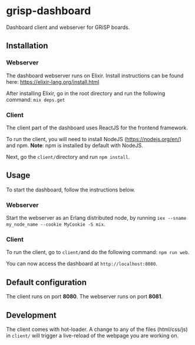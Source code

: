 # grisp-dashboard
Dashboard client and webserver for GRiSP boards.

## Installation

### Webserver

The dashboard webserver runs on Elixir. Install instructions can be found here: https://elixir-lang.org/install.html

After installing Elixir, go in the root directory and run the following command: `mix deps.get`

### Client

The client part of the dashboard uses ReactJS for the frontend framework.

To run the client, you will need to install NodeJS (https://nodejs.org/en/) and npm. **Note**: npm is installed by default with NodeJS.

Next, go the `client/`directory and run `npm install`.

## Usage

To start the dashboard, follow the instructions below.

### Webserver

Start the webserver as an Erlang distributed node, by running `iex --sname my_node_name --cookie MyCookie -S mix`.

### Client

To run the client, go to `client/`and do the following command: `npm run web`.

You can now access the dashboard at `http://localhost:8080`.

## Default configuration

The client runs on port **8080**.
The webserver runs on port **8081**.

## Development 

The client comes with hot-loader. A change to any of the files (html/css/js) in `client/` will trigger a live-reload of the webpage you are working on.


